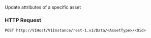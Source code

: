 Update attributes of a specific asset

### HTTP Request

`POST http://V1Host/V1Instance/rest-1.v1/Data/<AssetType>/<Oid>`